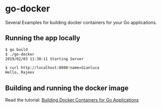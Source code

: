 # go-docker 

Several Examples for building docker containers for your Go applications.

## Running the app locally

```bash
$ go build
$ ./go-docker
2019/02/03 11:38:11 Starting Server
```

```bash
$ curl http://localhost:8080?name=Gianluca
Hello, Rajeev
```

## Building and running the docker image

Read the tutorial: [Building Docker Containers for Go Applications](https://www.callicoder.com/docker-golang-image-container-example/) 